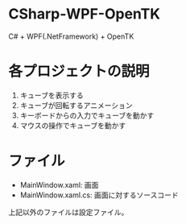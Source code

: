 # CSharp-WPF-OpenTK
C# + WPF(.NetFramework) + OpenTK

# 各プロジェクトの説明
1. キューブを表示する
2. キューブが回転するアニメーション
3. キーボードからの入力でキューブを動かす
4. マウスの操作でキューブを動かす

# ファイル
* MainWindow.xaml: 画面
* MainWindow.xaml.cs: 画面に対するソースコード

上記以外のファイルは設定ファイル。
